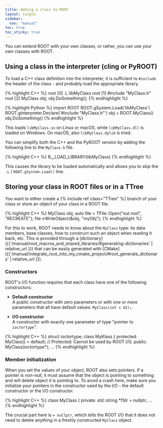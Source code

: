 ```yaml
---
title: Adding a class to ROOT
layout: single
sidebar:
  nav: "manual"
toc: true
toc_sticky: true
---
```


You can extend ROOT with your own classes, or rather, you can use your own classes with ROOT.

## Using a class in the interpreter (cling or PyROOT)

To load a C++ class definition into the interpreter,  it is sufficient to `#include` the header of the class - and probably load the appropriate library.

{% highlight C++ %}
root [0] .L libMyClass
root [1] #include "MyClass.h"
root [2] MyClass obj; obj.DoSomething();
{% endhighlight %}

{% highlight Python %}
import ROOT
ROOT.gSystem.Load('libMyClass')
ROOT.gInterpreter.Declare('#include "MyClass.h"')
obj = ROOT.MyClass()
obj.DoSomething()
{% endhighlight %}

This loads `libMyClass.so` on Linux or macOS, while  `libMyClass.dll` is loaded on Windows.
On macOS, also `libMyClass.dylib` is tried.

You can simplify both the C++ and the PyROOT version by adding the following line to the  `MyClass.h` file.

{% highlight C++ %}
   R__LOAD_LIBRARY(libMyClass)
{% endhighlight %}

This causes the library to be loaded automatically and allows you to skip the `.L` / `ROOT.gSystem.Load()` line.


## Storing your class in ROOT files or in a TTree

You want to either create a {% include ref class="TTree" %} branch of your class or store an object of your class in a ROOT file.

{% highlight C++ %}
   MyClass obj;
   auto file = TFile::Open("out.root", "RECREATE");
   file->WriteObject(&obj, "myObj");
{% endhighlight %}

For this to work, ROOT needs to know about the `MyClass` type: its data members, base classes, how to construct such an object when reading it back, etc.
This is provided through a [dictionary]({{'/manual/root_macros_and_shared_libraries/#generating-dictionaries' | relative_url }}) that can be easily generated with [CMake]({{'/manual/integrate_root_into_my_cmake_project/#root_generate_dictionary' | relative_url }}).

### Constructors

ROOT's I/O function requires that each class have one of the following constructors:

  - **Default constructor**<br>
   A public constructor with zero parameters or with one or more parameters that all have default values: `MyClass(int = 42);`.

  - **I/O constructor**<br>
   A constructor with exactly one parameter of type "pointer to `ioctortype`".

{% highlight C++ %}
   struct ioctortype;
   class MyKlass {
   protected:
     MyClass() = default;    // Protected: Cannot be used by ROOT I/O.
   public:
     MyClass(ioctortype*);
    ...
{% endhighlight %}

### Member initialization

When you set the values of your object, ROOT also sets pointers.
If a pointer is non-null, it must assume that the object is pointing to something and will delete object it is pointing to.
To avoid a crash here, make sure you initialize your pointers in the constructor used by the I/O - the default constructor or the I/O constructor.

{% highlight C++ %}
   class MyClass {
   private:
      std::string *fStr = nullptr;
   ...
{% endhighlight %}

The crucial part here is `= nullptr`, which tells the ROOT I/O that it does not need to delete anything in a freshly constructed `MyClass` object.
